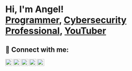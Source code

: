 <h1>Hi, I'm Angel! <br/><a href="https://github.com/angelsanchez312/">Programmer</a>, <a href="https://www.linkedin.com/in/angelsanchezit/">Cybersecurity Professional</a>, <a href="https://www.youtube.com/c/">YouTuber</a></h1>

<h2> 🤳 Connect with me:</h2>

[<img align="left" alt="AngelSanchez | Website" width="22px" src="https://pic.onlinewebfonts.com/svg/img_504360.png" />][website]
[<img align="left" alt="AngelSanchez | YouTube" width="22px" src="https://cdn.jsdelivr.net/npm/simple-icons@v3/icons/youtube.svg" />][youtube]
[<img align="left" alt="AngelSanchez | Twitter" width="22px" src="https://cdn.jsdelivr.net/npm/simple-icons@v3/icons/twitter.svg" />][twitter]
[<img align="left" alt="AngelSanchez | LinkedIn" width="22px" src="https://cdn.jsdelivr.net/npm/simple-icons@v3/icons/linkedin.svg" />][linkedin]
[<img align="left" alt="AngelSanchez | GitHUb" width="22px" src="https://cdn.jsdelivr.net/npm/simple-icons@v3/icons/github.svg" />][github]

[website]: https://angelsanchez.me/
[twitter]: https://twitter.com/AngelSanchez604
[youtube]: https://www.youtube.com/c/
[github]: https://github.com/angelsanchez312
[linkedin]: https://linkedin.com/in/angelsanchezit

<!--
**angelsanchez312/angelsanchez312** is a ✨ _special_ ✨ repository because its `README.md` (this file) appears on your GitHub profile.

Here are some ideas to get you started:

- 🔭 I’m currently working on ...
- 🌱 I’m currently learning ...
- 👯 I’m looking to collaborate on ...
- 🤔 I’m looking for help with ...
- 💬 Ask me about ...
- 📫 How to reach me: ...
- 😄 Pronouns: ...
- ⚡ Fun fact: ...
-->
